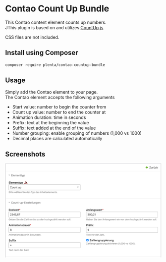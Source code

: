 # Contao Count Up Bundle

This Contao content element counts up numbers.  
JThis plugin is based on and utilizes [CountUp.js](https://github.com/inorganik/CountUp.js)

CSS files are not included.

## Install using Composer

```bash
composer require plenta/contao-countup-bundle
```

## Usage
Simply add the Contao element to your page.  
The Contao element accepts the following arguments

- Start value: number to begin the counter from
- Count up value: number to end the counter at
- Animation duration: time in seconds
- Prefix: text at the beginning the value
- Suffix: text added at the end of the value
- Number grouping: enable grouping of numbers (1,000 vs 1000)
- Decimal places are calculated automatically


## Screenshots
![alt text](docs/contao-element.png "Logo Title Text 1")
